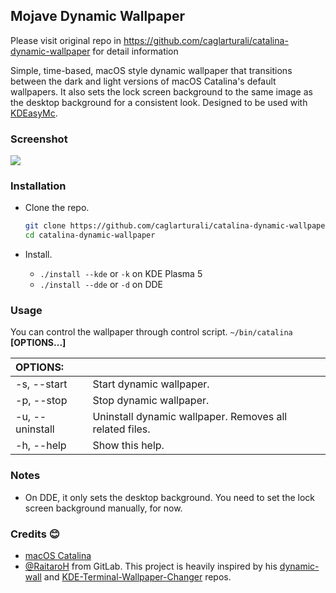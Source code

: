 ## Mojave Dynamic Wallpaper

Please visit original repo in https://github.com/caglarturali/catalina-dynamic-wallpaper for detail information

Simple, time-based, macOS style dynamic wallpaper that transitions between the dark and light versions of macOS Catalina's default wallpapers. It also sets the lock screen background to the same image as the desktop background for a consistent look. Designed to be used with [KDEasyMc](https://github.com/caglarturali/KDEasyMc).

### Screenshot

![](screenshots/screenshot.gif)

### Installation

- Clone the repo.

  ```bash
  git clone https://github.com/caglarturali/catalina-dynamic-wallpaper.git
  cd catalina-dynamic-wallpaper
  ```

- Install.
  - `./install --kde` or `-k` on KDE Plasma 5
  - `./install --dde` or `-d` on DDE

### Usage

You can control the wallpaper through control script. `~/bin/catalina` **[OPTIONS...]**

| OPTIONS:        |                                                         |
| :-------------- | :------------------------------------------------------ |
| -s, --start     | Start dynamic wallpaper.                                |
| -p, --stop      | Stop dynamic wallpaper.                                 |
| -u, --uninstall | Uninstall dynamic wallpaper. Removes all related files. |
| -h, --help      | Show this help.                                         |

### Notes

- On DDE, it only sets the desktop background. You need to set the lock screen background manually, for now.

### Credits :blush:

- [macOS Catalina](https://www.apple.com/macos/catalina-preview/)
- [@RaitaroH](https://gitlab.com/RaitaroH) from GitLab. This project is heavily inspired by his [dynamic-wall](https://gitlab.com/RaitaroH/dynamic-wall) and [KDE-Terminal-Wallpaper-Changer](https://gitlab.com/RaitaroH/KDE-Terminal-Wallpaper-Changer) repos.
